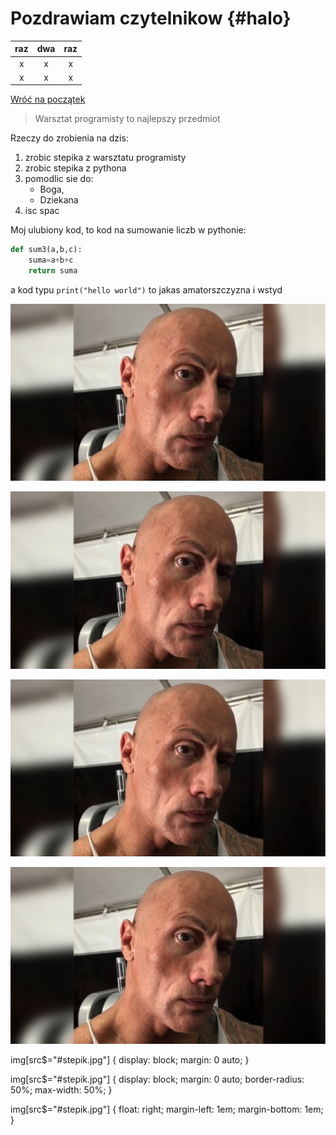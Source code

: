 # Pozdrawiam czytelnikow {#halo}

|raz|dwa|raz|
|:-:|:-:|:-:|
|x  |x  |x  |
|x  |x  |x  |

[Wróć na początek](#halo)

>Warsztat programisty to najlepszy przedmiot

Rzeczy do zrobienia na dzis:
1. zrobic stepika z warsztatu programisty
2. zrobic stepika z pythona
3. pomodlic sie do:
	+ Boga,
	+ Dziekana
4. isc spac

Moj ulubiony kod, to kod na sumowanie liczb w pythonie:
```py
def sum3(a,b,c):
	suma=a+b+c
	return suma
```
a kod typu `print("hello world")` to jakas amatorszczyzna i wstyd

![stepik.jpg](stepik.jpg)


![](stepik.jpg) 

*![](stepik.jpg)*

**![](stepik.jpg)**

img[src$="#stepik.jpg"] {
  display: block;
  margin: 0 auto;
}

img[src$="#stepik.jpg"] {
  display: block;
  margin: 0 auto;
  border-radius: 50%;
  max-width: 50%;
}

img[src$="#stepik.jpg"] {
  float: right;
  margin-left: 1em;
  margin-bottom: 1em;
}
